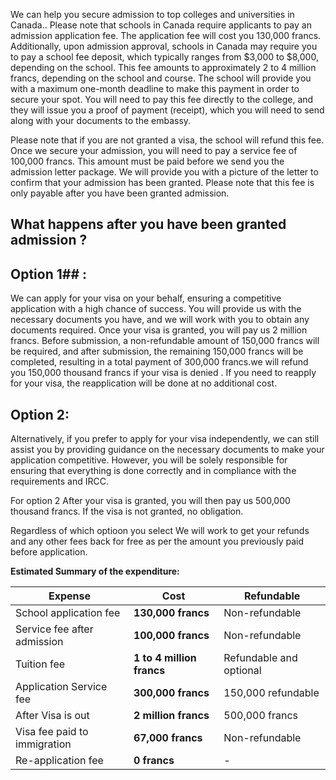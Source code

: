 We can help you secure admission to top colleges and universities in Canada.. Please note that schools in Canada require applicants to pay an admission application fee. The application fee will cost you 130,000 francs. Additionally, upon admission approval, schools in Canada may require you to pay a school fee deposit, which typically ranges from $3,000 to $8,000, depending on the school. This fee amounts to approximately 2 to 4 million francs, depending on the school and course. The school will provide you with a maximum one-month deadline to make this payment in order to secure your spot. You will need to pay this fee directly to the college, and they will issue you a proof of payment (receipt), which you will need to send along with your documents to the embassy.

Please note that if you are not granted a visa, the school will refund this fee. Once we secure your admission, you will need to pay a service fee of 100,000 francs. This amount must be paid before we send you the admission letter package. We will provide you with a picture of the letter to confirm that your admission has been granted. Please note that this fee is only payable after you have been granted admission.

## What happens after you have been granted admission ? 

## Option 1## : 

We can apply for your visa on your behalf, ensuring a competitive application with a high chance of success. You will provide us with the necessary documents you have, and we will work with you to obtain any documents required. Once your visa is granted, you will pay us 2 million francs. Before submission, a non-refundable amount of 150,000 francs will be required, and after submission, the remaining 150,000 francs will be completed, resulting in a total payment of 300,000 francs.we will refund you 150,000 thousand francs if your visa is denied . If you need to reapply for your visa, the reapplication will be done at no additional cost.

## Option 2: 

Alternatively, if you prefer to apply for your visa independently, we can still assist you by providing guidance on the necessary documents to make your application competitive. However, you will be solely responsible for ensuring that everything is done correctly and in compliance with the requirements and IRCC.

For option 2 After your visa is granted, you will then pay us 500,000 thousand francs. If the visa is not granted, no obligation. 


Regardless of which optioon you select We will work to get your refunds and any other fees back for free as per the amount you previously paid before application.

**Estimated Summary of the expenditure:**

| Expense                       | Cost                        | Refundable             |
|-------------------------------|-----------------------------|------------------------|
| School application fee        | **130,000 francs**          | Non-refundable         |
| Service fee after admission   | **100,000 francs**          | Non-refundable         |
| Tuition fee                   | **1 to 4 million francs**   | Refundable and optional|
| Application Service fee       | **300,000 francs**          | 150,000 refundable     |
| After Visa is out             | **2 million francs**        | 500,000 francs         |
| Visa fee paid to immigration  | **67,000 francs**           | Non-refundable         |
| Re-application fee            | **0 francs**                | -                      |


